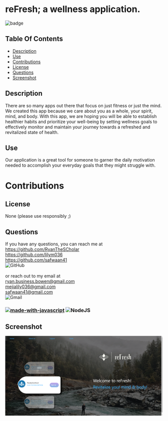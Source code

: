 # reFresh; a wellness application.
![badge](https://img.shields.io/badge/license-None-blue)


## Table Of Contents
- [Description](#description)
- [Use](#use)
- [Contributions](#contributions)
- [License](#license)
- [Questions](#questions)
- [Screenshot](#screenshot)


## Description
There are so many apps out there that focus on just fitness or just the mind. We created this app because we care about you as a whole, your spirit, mind, and body. With this app, we are hoping you will be able to establish healthier habits and prioritize your well-being by setting wellness goals to effectively monitor and maintain your journey towards a refreshed and revitalized state of health.

## Use
Our application is a great tool for someone to garner the daily motivation needed to accomplish your everyday goals that they might struggle with.

# Contributions


## License
None (please use responsibly ;)

## Questions

If you have any questions, you can reach me at <br/> https://github.com/RyanTheSCholar<br/> https://github.com/lilym036 <br/>https://github.com/safwaan41 <br/>![GitHub](https://img.shields.io/badge/github-%23121011.svg?style=for-the-badge&logo=github&logoColor=white)<br/>
<br/>
or reach out to my email at <br/>ryan.business.bowen@gmail.com <br/> mejialily036@gmail.com <br/> safwaan41@gmail.com<br/>
![Gmail](https://img.shields.io/badge/Gmail-D14836?style=for-the-badge&logo=gmail&logoColor=white) <br/>
### [![made-with-javascript](https://img.shields.io/badge/Made%20with-JavaScript-1f425f.svg)](https://www.javascript.com) ![NodeJS](https://img.shields.io/badge/node.js-6DA55F?style=for-the-badge&logo=node.js&logoColor=white)

## Screenshot
![anScreenshotIMG](./public/assets/reFreshSCREENSHOT.png)
    